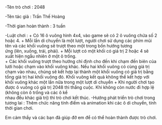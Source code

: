 -Tên trò chơi : 2048

-Tên tác giả : Trần Thế Hoàng

-Thời gian hoàn thành : 3 tuần

-Luật chơi : 
          + Có 16 ô vuông hình 4x4, vào game sẽ có 2 ô vuông chứa số 2 hoặc 4.
          + Mỗi lần di chuyển là một lượt, người chơi sử dụng các phím mũi tên và các khối vuông sẽ trượt theo một trong bốn hướng tương   
          ứng (lên, xuống, trái, phải).
          + Mỗi lượt có một khối có giá trị 2 hoặc 4 sẽ xuất hiện ngẫu nhiên ở một ô trống.       
          + Các khối vuông trượt theo hướng chỉ định cho đến khi chạm đến biên của lưới hoặc chạm vào khối vuông khác.
          Nếu hai khối vuông có cùng giá trị chạm vào nhau, chúng sẽ kết hợp lại thành một khối vuông có giá trị bằng tổng giá trị hai khối
          vuông đó. Khối vuông kết quả không thể kết hợp với khối vuông khác một lần nữa trong một lượt di chuyển
          + Khi người chơi tạo được ô vuông có giá trị 2048 thì thắng cuộc. Khi không còn nước đi hợp lệ (không còn ô trống và các ô kề   
          nhau đều khác giá trị) thì trò chơi kết thúc.
-Hướng phát triển trò chơi trong tương lai : Thêm chức năng tính điểm và animation khi các ô di chuyển, tính thời gian chơi. 


Em cảm thầy và các bạn đã giúp đỡ em để có thể hoàn thành được trò chơi.
